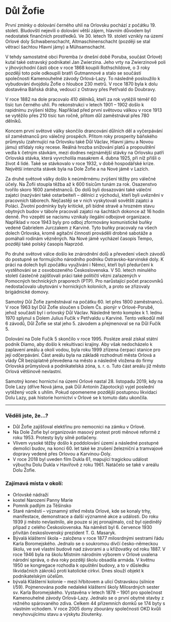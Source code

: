 # Důl Žofie

První zmínky o dolování černého uhlí na Orlovsku pochází z počátku 19. století. Bludovští nejevili o dolování větší zájem, hlavním důvodem byl nedostatek finančních prostředků. Ve 30. letech 19. století vznikly na území Orlové doly Schwabenschacht, Altmaschinenschacht (později se stal větrací šachtou Hlavní jámy) a Mühsamschacht.

V tehdy samostatné obci Poremba (v dnešní době Poruba, součást Orlové) kutal také ostravský podnikatel Jan Zwierzina. Jeho vrty na Zwierzinově poli v jihovýchodní části obce v roce 1868 koupili Rothschildové, o 3 roky později toto pole odkoupili bratři Gutmannové a stalo se součástí společnosti Kamenouhelné závody Orlová-Lazy. To následně posloužilo k vybudování dvojdolu Žofie o hloubce 230 metrů. V roce 1870 byla k dolu dostavěna Báňská dráha, vedoucí z Ostravy přes Petřvald do Doubravy.

V roce 1882 na dole pracovalo 410 dělníků, kteří za rok vytěžili téměř 60 tisíc tun černého uhlí. Po rekonstrukci v letech 1901 – 1902 došlo k rapidnímu zvýšení těžby. Například před první světovou válkou v roce 1913 se vytěžilo přes 210 tisíc tun ročně, přitom důl zaměstnával přes 780 dělníků.

Koncem první světové války skončilo drancování důlních děl a vyčerpávání sil zaměstnanců pro válečný prospěch. Přitom roky prosperity báňského průmyslu (zahrnující na Orlovsku také Důl Václav, Hlavní jámu a Novou jámu) střídaly roky recese. Reálná hrozba snižování platů a propouštění vedla k četným stávkám, mezi dodnes nejznámější stávky na Orlovsku patří Orlovská stávka, která vyvrcholila masakrem 4. dubna 1925, při níž přišli o život 4 lidé. Také se stávkovalo v roce 1932, v době hospodářské krize. Největší intenzita stávek byla na Dole Žofie a na Nové jámě v Lazích.

Za druhé světové války došlo k neúměrnému zvýšení těžby pro válečné účely. Na Žofii stoupla těžba až k 600 tisícům tunám za rok. Osazenstvo tvořilo skoro 1600 zaměstnanců. Do dolů byli dosazováni také váleční zajatci (nazýváni také ostarbeiteři – dělníci z východu), kteří byli uvězněni v pracovních táborech. Nejčastěji se v nich vyskytovali sovětští zajatci a Poláci. Životní podmínky byly kritické, při bídné stravě a hrozném stavu obytných budov v táboře pracovali zajatci na šachtách dokonce až 16 hodin denně. Pro vzepětí se nacismu vznikaly ilegální odbojové organizace. Například v roce 1943 byly pro odboj zformovány komunistické buňky vedené Gabrielem Jurczakem z Karviné. Tyto buňky pracovaly na všech dolech Orlovska, kromě agitační činnosti prováděli drobné sabotáže a pomáhali rodinám vězněných. Na Nové jámě vycházel časopis Tempo, později také polský časopis Naprzód.

Po druhé světové válce došlo ke znárodnění dolů a převedení všech závodů do postupně se formujícího národního podniku Ostravsko-karvinské doly. K práci na dolech byli zpočátku využíváni i Němci, kteří byli předurčení k vystěhování se z osvobozeného Československa. V 50. letech minulého století částečně zajišťovali práci také političtí vězni zařazených v Pomocných technických praporech (PTP). Pro narůstající počet pracovníků nedostačovalo ubytování v hornických koloniích, a proto se zřizovaly brigádnické domovy.

Samotný Důl Žofie zaměstnával na počátku 60. let přes 1800 zaměstnanců. V roce 1963 byl Důl Žofie sloučen s Dolem Čs. pionýr v Orlové-Porubě, jehož součástí byl i orlovský Důl Václav. Následně tento komplex k 1. lednu 1970 splynul s Dolem Julius Fučík v Petřvaldu u Karviné. Tento velkodůl měl 6 závodů, Důl Žofie se stal jeho 5. závodem a přejmenoval se na Důl Fučík 5.

Dolování na Dole Fučík 5 skončilo v roce 1995. Posléze areál získal státní podnik Diamo, aby došlo k rekultivaci krajiny. Aby však nedocházelo k zaplavení areálu a okolí vodou, byla roku 1999 zřízena čerpací stanice pro její odčerpávání. Část areálu byla na základě rozhodnutí města Orlová a vlády ČR bezúplatně převedena na město a následně vložena do firmy Orlovská průmyslová a podnikatelská zóna, s. r. o. Tuto část areálu již město Orlová většinově nevlastní.

Samotný konec hornictví na území Orlové nastal 28. listopadu 2019, kdy na Dole Lazy (dříve Nová jáma, pak Důl Antonín Zápotocký) vyjel poslední vytěžený vozík s uhlím. Pokud opomeneme pozdější postupnou likvidaci Dolu Lazy, pak historie hornictví v Orlové se k tomuto datu ukončila.

---

### Věděli jste, že...?

- Důl Žofie zajišťoval elektřinu pro nemocnici na zámku v Orlové.
- Na Dole Žofie byl organizován masový protest proti měnové reformě z roku 1953. Protesty
  byly silně potlačeny.
- Vlivem vysoké těžby došlo k poddolování území a následné postupné demolici budov, na
  konci 60. let také ke zrušení železniční a tramvajové dopravy vedené přes Orlovou a
  Karvinou-Doly.
- V roce 2018 byl uveden film Dukla 61, mapující tragickou událost výbuchu Dolu Dukla
  v Havířově z roku 1961. Natáčelo se také v areálu Dolu Žofie.

### Zajímavá místa v okolí:

- Orlovské nádraží
- kostel Narození Panny Marie
- Pomník padlým za Těšínsko
- Staré náměstí – významný střed města Orlové, kde se konaly trhy, manifestace, demonstrace a další významné akce a události. Do roku 1939 ji město nevlastnilo, ale pouze si jej pronajímalo, což byl ojedinělý případ z celého Československa. Na náměstí byl 6. července 1930 přivítán československý prezident T. G. Masaryk.
- Bývalá klášterní škola – založena v roce 1877 milosrdnými sestrami řádu Karla Boromejského. Jednalo se o soukromou dívčí česko-německou školu, ve své vlastní budově nad závorami a u křižovatky od roku 1887. V roce 1946 byla na školu Místním národním výborem v Orlové uvalena národní správa, o dva roky později školu obsadila armáda. V květnu 1950 se kongregace rozhodla k opuštění budovy, a to v důsledku likvidačních zákroků proti katolické církvi. Dnes slouží objekt k podnikatelským účelům.
- bývalá Klášterní kolonie – mezi hřbitovem a ulicí Ostravskou (silnice I/59). Pojmenována podle nedaleké klášterní školy Milosrdných sester sv. Karla Boromejského. Vystavěna v letech 1878 – 1901 pro společnost Kamenouhelné závody Orlová-Lazy. Jednalo se o první obytné stavby z režného spárovaného zdiva. Celkem 44 přízemních domků se 174 byty s vlastním vchodem. V roce 2005 domy zbourány společností OKD kvůli nevyhovujícímu stavu a výskytu žloutenky.
